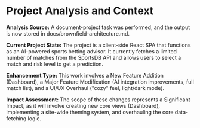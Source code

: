 # Project Analysis and Context

**Analysis Source:** A document-project task was performed, and the output is now stored in docs/brownfield-architecture.md.

**Current Project State:** The project is a client-side React SPA that functions as an AI-powered sports betting advisor. It currently fetches a limited number of matches from the SportsDB API and allows users to select a match and risk level to get a prediction.

**Enhancement Type:** This work involves a New Feature Addition (Dashboard), a Major Feature Modification (AI integration improvements, full match list), and a UI/UX Overhaul ("cozy" feel, light/dark mode).

**Impact Assessment:** The scope of these changes represents a Significant Impact, as it will involve creating new core views (Dashboard), implementing a site-wide theming system, and overhauling the core data-fetching logic.